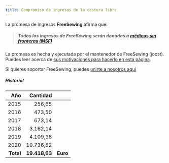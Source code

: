 ```yaml
---
title: Compromiso de ingresos de la costura libre
---
```


La promesa de ingresos **FreeSewing** afirma que:

> ##### Todos los ingresos de FreeSewing serán donados a [médicos sin fronteras (MSF)](http://www.msf.org/)

La promesa es hecha y ejecutada por el mantenedor de FreeSewing (joost). Puedes leer acerca de [sus motivaciones para hacerlo en esta página](/docs/various/pledge/motivation/).

<Tip>

Si quieres soportar FreeSewing, puedes [unirte a nosotros aquí](/community/join/)

</Tip>

##### Historial

|       Año |      Cantidad |          |
| ---------:| -------------:| -------- |
|      2015 |        256,65 |          |
|      2016 |        473,50 |          |
|      2017 |        673,14 |          |
|      2018 |      3.162,14 |          |
|      2019 |      4.109,38 |          |
|      2020 |     10.736,82 |          |
| **Total** | **19.418,63** | **Euro** |
